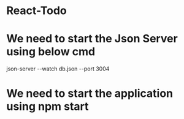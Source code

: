 # React-Todo
# We need to start the Json Server using below cmd
json-server --watch db.json --port 3004
# We need to start the application using npm start
